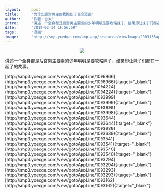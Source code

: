```yaml
---
layout:     post
title:      "为什么后宫男主的我跑到了百合漫画"
author:     "作者：吉太"
intro:      "讲述一个全身都是后宫男主要素的少年明明是要攻略妹子，结果却让妹子们都在一起了的故事。"
date:       "2018-02-14 16:56:59"
tags:       "漫画"
image:      "http://smp.yoedge.com/smp-app/resource/viewImage/1003135appline.png"
---
```

<div style="text-align: center">
<p><img src="http://smp.yoedge.com/smp-app/resource/viewImage/1003135appline.png"/></p>
</div>
<p class="post-meta">
<span>讲述一个全身都是后宫男主要素的少年明明是要攻略妹子，结果却让妹子们都在一起了的故事。</span>
</p>
[http://smp3.yoedge.com/view/gotoAppLine/1096966](http://smp3.yoedge.com/view/gotoAppLine/1096966){:target="_blank"}
[http://smp3.yoedge.com/view/gotoAppLine/1094224](http://smp3.yoedge.com/view/gotoAppLine/1094224){:target="_blank"}
[http://smp3.yoedge.com/view/gotoAppLine/1093999](http://smp3.yoedge.com/view/gotoAppLine/1093999){:target="_blank"}
[http://smp3.yoedge.com/view/gotoAppLine/1093998](http://smp3.yoedge.com/view/gotoAppLine/1093998){:target="_blank"}
[http://smp3.yoedge.com/view/gotoAppLine/1093644](http://smp3.yoedge.com/view/gotoAppLine/1093644){:target="_blank"}
[http://smp3.yoedge.com/view/gotoAppLine/1093639](http://smp3.yoedge.com/view/gotoAppLine/1093639){:target="_blank"}
[http://smp3.yoedge.com/view/gotoAppLine/1093541](http://smp3.yoedge.com/view/gotoAppLine/1093541){:target="_blank"}
[http://smp3.yoedge.com/view/gotoAppLine/1093540](http://smp3.yoedge.com/view/gotoAppLine/1093540){:target="_blank"}
[http://smp3.yoedge.com/view/gotoAppLine/1093294](http://smp3.yoedge.com/view/gotoAppLine/1093294){:target="_blank"}
[http://smp3.yoedge.com/view/gotoAppLine/1093293](http://smp3.yoedge.com/view/gotoAppLine/1093293){:target="_blank"}
[http://smp3.yoedge.com/view/gotoAppLine/1093162](http://smp3.yoedge.com/view/gotoAppLine/1093162){:target="_blank"}



